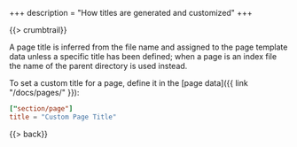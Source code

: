 +++
description = "How titles are generated and customized"
+++

{{> crumbtrail}}

A page title is inferred from the file name and assigned to the page template data unless a specific title has been defined; when a page is an index file the name of the parent directory is used instead.

To set a custom title for a page, define it in the [page data]({{ link "/docs/pages/" }}):

```toml
["section/page"]
title = "Custom Page Title"
```

{{> back}}
